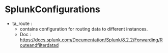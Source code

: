 # SplunkConfigurations

- ta_route : 
  - contains configuration for routing data to different instances. 
  - Doc : https://docs.splunk.com/Documentation/Splunk/8.2.2/Forwarding/Routeandfilterdatad
